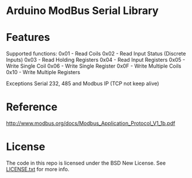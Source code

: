 Arduino ModBus Serial Library
=============================

Features
========
Supported functions:
0x01 - Read Coils
0x02 - Read Input Status (Discrete Inputs)
0x03 - Read Holding Registers
0x04 - Read Input Registers
0x05 - Write Single Coil
0x06 - Write Single Register
0x0F - Write Multiple Coils
0x10 - Write Multiple Registers

Exceptions
Serial 232, 485 and Modbus IP (TCP not keep alive)


Reference
=========
http://www.modbus.org/docs/Modbus_Application_Protocol_V1_1b.pdf

License
=======

The code in this repo is licensed under the BSD New License.
See [LICENSE.txt](LICENSE.txt) for more info.
